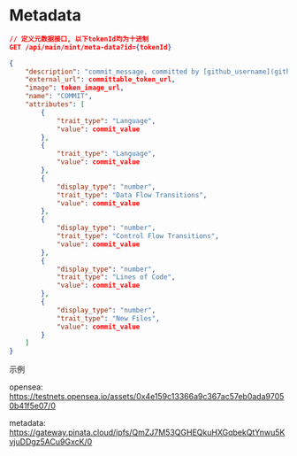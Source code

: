 # Metadata

```json
// 定义元数据接口, 以下tokenId均为十进制
GET /api/main/mint/meta-data?id={tokenId}

{
    "description": "commit_message, committed by [github_username](github_link) for [project_name](commit_link) with [Committable Report](report_link)", // markdown
    "external_url": committable_token_url,
    "image": token_image_url,
    "name": "COMMIT",
    "attributes": [
        {
            "trait_type": "Language",
            "value": commit_value
        },
        {
            "trait_type": "Language",
            "value": commit_value
        },
        {
            "display_type": "number",
            "trait_type": "Data Flow Transitions",
            "value": commit_value
        },
        {
            "display_type": "number",
            "trait_type": "Control Flow Transitions",
            "value": commit_value
        },
        {
            "display_type": "number",
            "trait_type": "Lines of Code",
            "value": commit_value
        },
        {
            "display_type": "number",
            "trait_type": "New Files",
            "value": commit_value
        }
    ]
}
```

示例

opensea: https://testnets.opensea.io/assets/0x4e159c13366a9c367ac57eb0ada97050b41f5e07/0

metadata: https://gateway.pinata.cloud/ipfs/QmZJ7M53QGHEQkuHXGqbekQtYnwu5KvjuDDgz5ACu9GxcK/0

